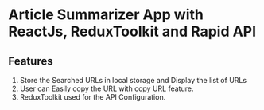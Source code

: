 # Article Summarizer App with ReactJs, ReduxToolkit and Rapid API

## Features

1. Store the Searched URLs in local storage and Display the list of URLs
2. User can Easily copy the URL with copy URL feature.
3. ReduxToolkit used for the API Configuration.
